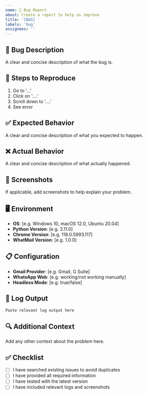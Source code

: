 ```yaml
---
name: 🐛 Bug Report
about: Create a report to help us improve
title: '[BUG] '
labels: 'bug'
assignees: ''
---
```


## 🐛 Bug Description
A clear and concise description of what the bug is.

## 🔄 Steps to Reproduce
1. Go to '...'
2. Click on '....'
3. Scroll down to '....'
4. See error

## ✅ Expected Behavior
A clear and concise description of what you expected to happen.

## ❌ Actual Behavior
A clear and concise description of what actually happened.

## 📸 Screenshots
If applicable, add screenshots to help explain your problem.

## 🖥️ Environment
- **OS**: [e.g. Windows 10, macOS 12.0, Ubuntu 20.04]
- **Python Version**: [e.g. 3.11.0]
- **Chrome Version**: [e.g. 118.0.5993.117]
- **WhatMail Version**: [e.g. 1.0.0]

## 📋 Configuration
- **Gmail Provider**: [e.g. Gmail, G Suite]
- **WhatsApp Web**: [e.g. working/not working manually]
- **Headless Mode**: [e.g. true/false]

## 📄 Log Output
```
Paste relevant log output here
```

## 🔍 Additional Context
Add any other context about the problem here.

## ✅ Checklist
- [ ] I have searched existing issues to avoid duplicates
- [ ] I have provided all required information
- [ ] I have tested with the latest version
- [ ] I have included relevant logs and screenshots

